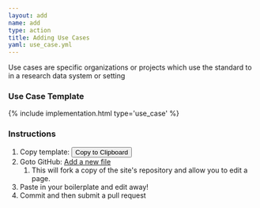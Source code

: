 ```yaml
---
layout: add
name: add
type: action
title: Adding Use Cases
yaml: use_case.yml
---
```

<div id="use_cases">
<p>Use cases are specific organizations or projects which use the standard to
  in a research data system or setting</p>
<h3> Use Case Template</h3>
{% include implementation.html type='use_case' %}
<h3>Instructions</h3>
<ol>
<li>Copy template: <button class="clip-button btn btn-primary" title="copy to
                         clipboard" type="button" 
                         data-clipboard-text="{% include {{page.yaml}} %}">
  Copy to Clipboard</button></li>
<li>Goto GitHub: <a href="{{ site.repourl }}/new/{{ site.repobranch }}/use_cases">
    Add a new file</a>
  <ol>
    <li>This will fork a copy of the site's repository and allow you to edit a
        page.</li>
  </ol>
</li>
<li>Paste in your boilerplate and edit away!</li>
<li>Commit and then submit a pull request</li>
</ol>
</div>
